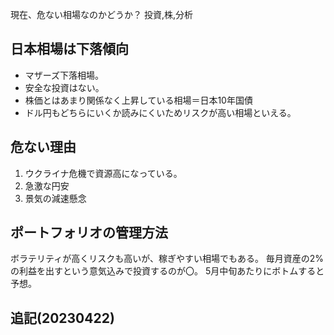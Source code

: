 現在、危ない相場なのかどうか？
投資,株,分析

## 日本相場は下落傾向
- マザーズ下落相場。
- 安全な投資はない。
- 株価とはあまり関係なく上昇している相場＝日本10年国債
- ドル円もどちらにいくか読みにくいためリスクが高い相場といえる。

## 危ない理由 
1. ウクライナ危機で資源高になっている。
2. 急激な円安
3. 景気の減速懸念

## ポートフォリオの管理方法
ボラテリティが高くリスクも高いが、稼ぎやすい相場でもある。
毎月資産の2%の利益を出すという意気込みで投資するのが〇。
5月中旬あたりにボトムすると予想。

## 追記(20230422)
